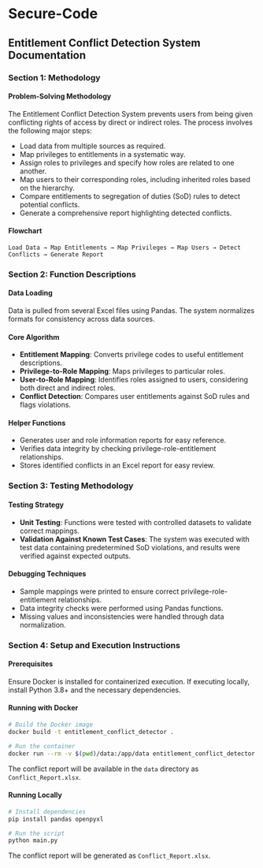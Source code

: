 # Secure-Code

## Entitlement Conflict Detection System Documentation

### Section 1: Methodology

#### Problem-Solving Methodology
The Entitlement Conflict Detection System prevents users from being given conflicting rights of access by direct or indirect roles. The process involves the following major steps:

- Load data from multiple sources as required.
- Map privileges to entitlements in a systematic way.
- Assign roles to privileges and specify how roles are related to one another.
- Map users to their corresponding roles, including inherited roles based on the hierarchy.
- Compare entitlements to segregation of duties (SoD) rules to detect potential conflicts.
- Generate a comprehensive report highlighting detected conflicts.

#### Flowchart
```
Load Data → Map Entitlements → Map Privileges → Map Users → Detect Conflicts → Generate Report
```

### Section 2: Function Descriptions

#### Data Loading
Data is pulled from several Excel files using Pandas. The system normalizes formats for consistency across data sources.

#### Core Algorithm
- **Entitlement Mapping**: Converts privilege codes to useful entitlement descriptions.
- **Privilege-to-Role Mapping**: Maps privileges to particular roles.
- **User-to-Role Mapping**: Identifies roles assigned to users, considering both direct and indirect roles.
- **Conflict Detection**: Compares user entitlements against SoD rules and flags violations.

#### Helper Functions
- Generates user and role information reports for easy reference.
- Verifies data integrity by checking privilege-role-entitlement relationships.
- Stores identified conflicts in an Excel report for easy review.

### Section 3: Testing Methodology

#### Testing Strategy
- **Unit Testing**: Functions were tested with controlled datasets to validate correct mappings.
- **Validation Against Known Test Cases**: The system was executed with test data containing predetermined SoD violations, and results were verified against expected outputs.

#### Debugging Techniques
- Sample mappings were printed to ensure correct privilege-role-entitlement relationships.
- Data integrity checks were performed using Pandas functions.
- Missing values and inconsistencies were handled through data normalization.

### Section 4: Setup and Execution Instructions

#### Prerequisites
Ensure Docker is installed for containerized execution. If executing locally, install Python 3.8+ and the necessary dependencies.

#### Running with Docker
```sh
# Build the Docker image
docker build -t entitlement_conflict_detector .

# Run the container
docker run --rm -v $(pwd)/data:/app/data entitlement_conflict_detector
```
The conflict report will be available in the `data` directory as `Conflict_Report.xlsx`.

#### Running Locally
```sh
# Install dependencies
pip install pandas openpyxl

# Run the script
python main.py
```
The conflict report will be generated as `Conflict_Report.xlsx`. 
